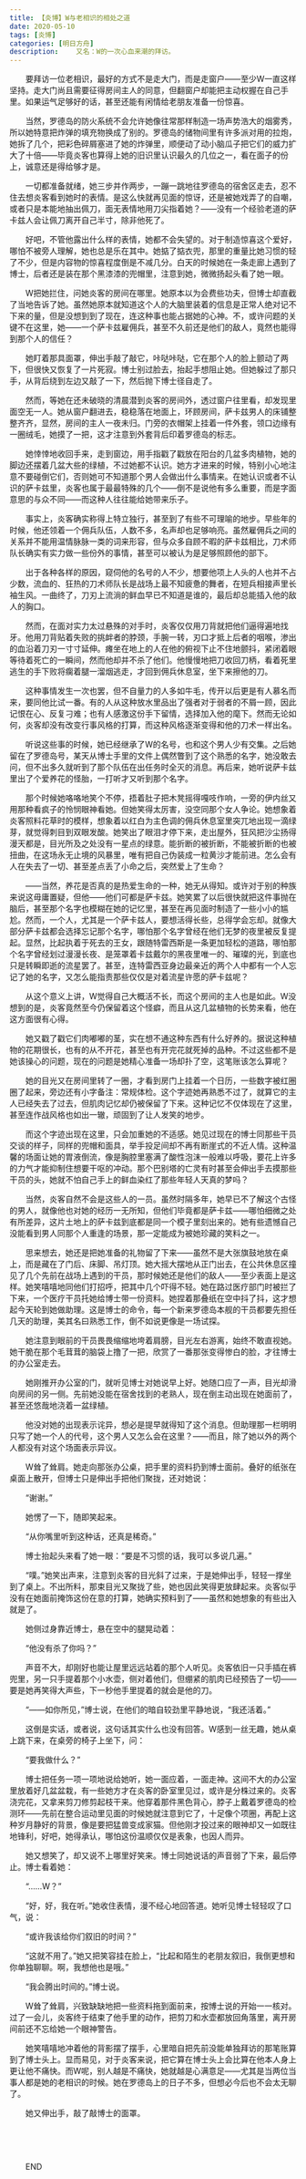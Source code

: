 ```yaml
---
title: 【炎博】W与老相识的相处之道
date: 2020-05-10
tags: [炎博]
categories: [明日方舟]
description: 　　又名：W的一次心血来潮的拜访。
---
```


  要拜访一位老相识，最好的方式不是走大门，而是走窗户——至少W一直这样坚持。走大门尚且需要征得房间主人的同意，但翻窗户却能把主动权握在自己手里。如果运气足够好的话，甚至还能有闲情给老朋友准备一份惊喜。

  当然，罗德岛的防火系统不会允许她像往常那样制造一场声势浩大的烟雾秀，所以她特意把炸弹的填充物换成了别的。罗德岛的储物间里有许多派对用的拉炮，她拆了几个，把彩色碎屑塞进了她的炸弹里，顺便动了动小脑瓜子把它们的威力扩大了十倍——毕竟炎客也算得上她的旧识里认识最久的几位之一，看在面子的份上，诚意还是得给够才是。

  一切都准备就绪，她三步并作两步，一蹦一跳地往罗德岛的宿舍区走去，忍不住去想炎客看到她时的表情。是这么快就再见面的惊讶，还是被她戏弄了的自嘲，或者只是本能地抽出佩刀，面无表情地用刀尖指着她？——没有一个经验老道的萨卡兹人会让佩刀离开自己半寸，除非他死了。

  好吧，不管他露出什么样的表情，她都不会失望的。对于制造惊喜这个爱好，哪怕不被旁人理解，她也总是乐在其中。她掂了掂衣兜，那里的重量比她习惯的轻了不少，但是内容物的惊喜程度倒是不减几分。白天的时候她在一条走廊上遇到了博士，后者还是装在那个黑漆漆的兜帽里，注意到她，微微扬起头看了她一眼。

  W把她拦住，问她炎客的房间在哪里。她原本以为会费些功夫，但博士却直截了当地告诉了她。虽然她原本就知道这个人的大脑里装着的信息是正常人绝对记不下来的量，但是没想到到了现在，连这种事也能占据她的心神。不，或许问题的关键不在这里，她——一个萨卡兹雇佣兵，甚至不久前还是他们的敌人，竟然也能得到那个人的信任？

  她盯着那具面罩，伸出手敲了敲它，咔哒咔哒，它在那个人的脸上颤动了两下，但很快又恢复了一片死寂。博士别过脸去，抬起手想阻止她。但她躲过了那只手，从背后绕到左边又敲了一下，然后抛下博士径自走了。

  然而，等她在还未破晓的清晨潜到炎客的房间外，透过窗户往里看，却发现里面空无一人。她从窗户翻进去，稳稳落在地面上，环顾房间，萨卡兹男人的床铺整整齐齐，显然，房间的主人一夜未归。门旁的衣帽架上挂着一件外套，领口边缘有一圈绒毛，她摸了一把，这才注意到外套背后印着罗德岛的标志。

  她悻悻地收回手来，走到窗边，用手指戳了戳放在阳台的几盆多肉植物，她的脚边还摆着几盆大些的绿植，不过她都不认识。她方才进来的时候，特别小心地注意不要碰倒它们，否则她可不知道那个男人会做出什么事情来。在她认识或者不认识的萨卡兹里，炎客也属于最最特殊的几个——倒不是说他有多么重要，而是字面意思的与众不同——而这种人往往能给她带来乐子。

  事实上，炎客确实称得上特立独行，甚至到了有些不可理喻的地步。早些年的时候，他还领着一个佣兵队伍，人数不多，名声却也足够响亮。虽然雇佣兵之间的关系并不能用温情脉脉一类的词来形容，但与众多自顾不暇的萨卡兹相比，刀术师队长确实有实力做一些份外的事情，甚至可以被认为是足够照顾他的部下。

  出于各种各样的原因，窥伺他的名号的人不少，想要他项上人头的人也并不占少数，流血的、狂热的刀术师队长是战场上最不知疲惫的舞者，在短兵相接声里长袖生风。一曲终了，刀刃上流淌的鲜血早已不知道是谁的，最后却总能插入他的敌人的胸口。

  然而，在面对实力太过悬殊的对手时，炎客仅仅用刀背就把他们逼得遍地找牙。他用刀背贴着失败的挑衅者的脖颈，手腕一转，刃口才抵上后者的咽喉，渗出的血沿着刀刃一寸寸延伸。瘫坐在地上的人在他的俯视下止不住地颤抖，紧闭着眼等待着死亡的一瞬间，然而他却并不杀了他们。他慢慢地把刀收回刀柄，看着死里逃生的手下败将瘸着腿一溜烟逃走，才回到佣兵休息室，坐下来擦他的刀。

  这种事情发生一次也罢，但不自量力的人多如牛毛，传开以后更是有人慕名而来，要同他比试一番。有的人从这种放水里品出了强者对于弱者的不屑一顾，因此记恨在心、反复刁难；也有人感激这份手下留情，选择加入他的麾下。然而无论如何，炎客却没有改变行事风格的打算，而这种风格逐渐变得和他的刀术一样出名。

  听说这些事的时候，她已经继承了W的名号，也和这个男人少有交集。之后她留在了罗德岛号，某天从博士手里的文件上偶然瞥到了这个熟悉的名字，她没敢去问，但不出多久就听到了那个队伍在出任务时全灭的消息。再后来，她听说萨卡兹里出了个爱养花的怪胎，一打听才又听到那个名字。

  那个时候她咯咯地笑个不停，捂着肚子把木凳摇得嘎吱作响，一旁的伊内丝又用那种看疯子的怜悯眼神看她。但她笑得太厉害，没空同那个女人争论。她想象着炎客照料花草时的模样，想象着以红白为主色调的佣兵休息室里突兀地出现一滴绿芽，就觉得刺目到双眼发酸。她笑出了眼泪才停下来，走出屋外，狂风把沙尘扬得漫天都是，目光所及之处没有一星点的绿意。能折断的被折断，不能被折断的也被扭曲，在这场永无止境的风暴里，唯有把自己伪装成一粒黄沙才能前进。怎么会有人在失去了一切、甚至差点丢了小命之后，突然爱上了生命？

  ——当然，养花是否真的是热爱生命的一种，她无从得知。或许对于别的种族来说这毋庸置疑，但他——他们可都是萨卡兹。她笑累了以后很快就把这件事抛在脑后，甚至那个名字也模糊在她的记忆里，甚至在再见面时制造了一些小小的尴尬。然而，一个人，尤其是一个萨卡兹人，要想活得长些，总得学会忘却。就像大部分萨卡兹都会选择忘记那个名字，哪怕那个名字曾经在他们无梦的夜里被反复提起。显然，比起执着于死去的王女，跟随特雷西斯是一条更加轻松的道路，哪怕那个名字曾经划过漫漫长夜、是笼罩着卡兹戴尔的黑夜里唯一的、璀璨的光，到底也只是转瞬即逝的流星罢了。甚至，连特雷西亚身边最亲近的两个人中都有一个人忘记了她的名字，又怎么能指责那些仅仅是对着流星许愿的萨卡兹呢？

  从这个意义上讲，W觉得自己大概活不长，而这个房间的主人也是如此。W没想到的是，炎客竟然至今仍保留着这个怪癖，而且从这几盆植物的长势来看，他在这方面很有心得。

  她又戳了戳它们肉嘟嘟的茎，实在想不通这种东西有什么好养的。据说这种植物的花期很长，也有的从不开花，甚至也有开完花就死掉的品种。不过这些都不是她该操心的问题，现在的问题是她精心准备一场却扑了空，这笔账该怎么算呢？

  她的目光又在房间里转了一圈，才看到房门上挂着一个日历，一些数字被红圈圈了起来，旁边还有小字备注：常规体检。这个字迹她再熟悉不过了，就算它的主人已经失去了过去，但肌肉记忆却仍被保留了下来。这种记忆不仅体现在了这里，甚至连作战风格也如出一辙，顽固到了让人发笑的地步。

  而这个字迹出现在这里，只会加重她的不适感。她见过现在的博士同那些干员交谈的样子，同样的兜帽和面具，举手投足间却不再有断崖式的不近人情。这种温馨的场面让她的胃液倒流，像是胸腔里塞满了酸性泡沫一般难以呼吸，要花上许多的力气才能抑制住想要干呕的冲动。那个巴别塔的亡灵有时甚至会伸出手去摸那些干员的头，她就不怕自己手上的鲜血染红了那些年轻人天真的梦吗？

  当然，炎客自然不会是这些人的一员。虽然时隔多年，她早已不了解这个古怪的男人，就像他也对她的经历一无所知，但他们毕竟都是萨卡兹——哪怕细微之处有所差异，这片土地上的萨卡兹到底都是同一个模子里刻出来的。她有些遗憾自己没能看到男人同那个人重逢的场景，那一定能成为被她珍藏的笑料之一。

  思来想去，她还是把她准备的礼物留了下来——虽然不是大张旗鼓地放在桌上，而是藏在了门后、床脚、吊灯顶。她大摇大摆地从正门出去，在公共休息区撞见了几个先前在战场上遇到的干员，那时候她还是他们的敌人——至少表面上是这样。她笑嘻嘻地同他们打招呼，把其中几个吓得不轻。她在路过医疗部门时被拦了下来，一个医疗干员托她给博士带一份资料。她捏着那叠纸在空中抖了抖，这才想起今天轮到她做助理。这是博士的命令，每一个新来罗德岛本舰的干员都要先担任几天的助理，美其名曰熟悉工作，倒不如说更像是一场试探。

  她注意到眼前的干员畏畏缩缩地垮着肩膀，目光左右游离，始终不敢直视她。她干脆在那个毛茸茸的脑袋上撸了一把，欣赏了一番那张变得惨白的脸，才往博士的办公室走去。

  她刚推开办公室的门，就听见博士对她说早上好。她随口应了一声，目光却滑向房间的另一侧。先前她没能在宿舍找到的老熟人，现在倒主动出现在她面前了，甚至还悠哉地浇着一盆绿植。

  他没对她的出现表示诧异，想必是提早就得知了这个消息。但助理那一栏明明只写了她一个人的代号，这个男人又怎么会在这里？——而且，除了她以外的两个人都没有对这个场面表示异议。

  W耸了耸肩。她走向那张办公桌，把手里的资料扔到博士面前。叠好的纸张在桌面上散开，但博士只是伸出手把他们聚拢，还对她说：

  “谢谢。”

  她愣了一下，随即笑起来。

  “从你嘴里听到这种话，还真是稀奇。”

  博士抬起头来看了她一眼：“要是不习惯的话，我可以多说几遍。”

  “噗。”她笑出声来，注意到炎客的目光斜了过来，于是她伸出手，轻轻一撑坐到了桌上。不出所料，那束目光又聚拢了些，她也因此笑得更放肆起来。炎客似乎没有在她面前掩饰这份在意的打算，她确实预料到了——虽然和她想象的有些出入就是了。

  她侧过身靠近博士，悬在空中的腿晃动着：

  “他没有杀了你吗？”

  声音不大，却刚好也能让屋里远远站着的那个人听见。炎客依旧一只手插在裤兜里，另一只手提着那个小水壶，侧对着他们，但绷紧的肌肉已经预告了一切——要是她再笑得大声些，下一秒他手里提着的就会是他的刀。

  “——如你所见，”博士说，在他们的暗自较劲里平静地说，“我还活着。”

  这倒是实话，或者说，这句话其实什么也没有回答。W感到一丝无趣，她从桌上跳下来，在桌旁的椅子上坐下，问：

  “要我做什么？”

  博士把任务一项一项地说给她听，她一面应着，一面走神。这间不大的办公室里放着好几盆盆栽，有一些她方才在炎客的卧室里见过，或许是分株过来的。炎客浇完花，又拿来剪刀修剪起枝干来。他穿着那件黑色背心，脖子上戴着罗德岛的检测环——先前在整合运动里见面的时候她就注意到它了，十足像个项圈，再配上这种岁月静好的背景，像是要把猛兽变成家猫。但他刚才投过来的眼神却又一如既往地锋利，好吧，她得承认，哪怕这份温顺仅仅是表象，也因人而异。

  她又想笑了，却又说不上哪里好笑来。博士同她说话的声音弱了下来，最后停止。博士看着她：

  “……W？”

  “好，好，我在听。”她收住表情，漫不经心地回答道。她听见博士轻轻叹了口气，说：

  “或许我该给你们叙旧的时间？”

  “这就不用了。”她又把笑容挂在脸上，“比起和陌生的老朋友叙旧，我倒更想和你单独聊聊。啊，我想他也是哦。”

  “我会腾出时间的。”博士说。

  W耸了耸肩，兴致缺缺地把一些资料拖到面前来，按博士说的开始一一核对。过了一会儿，炎客终于结束了他手里的动作，把剪刀和水壶都放回角落里，离开房间前还不忘给她一个眼神警告。

  她笑嘻嘻地冲着他的背影摆了摆手，心里暗自把先前没能单独拜访的那笔账算到了博士头上。显而易见，对于炎客来说，把它算在博士头上会比算在他本人身上更让他不痛快。而W呢，别人越是不痛快，她就越是心满意足——尤其是当两位当事人都是她的老相识的时候。她在罗德岛上的日子不多，但想必今后也不会太无聊了。

  她又伸出手，敲了敲博士的面罩。

  

  

  END